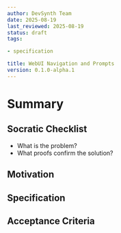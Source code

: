 ```yaml
---
author: DevSynth Team
date: 2025-08-19
last_reviewed: 2025-08-19
status: draft
tags:

- specification

title: WebUI Navigation and Prompts
version: 0.1.0-alpha.1
---
```


<!--
Required metadata fields:
- author: document author
- date: creation date
- last_reviewed: last review date
- status: draft | review | published
- tags: search keywords
- title: short descriptive name
- version: specification version
-->

# Summary

## Socratic Checklist
- What is the problem?
- What proofs confirm the solution?

## Motivation

## Specification

## Acceptance Criteria
